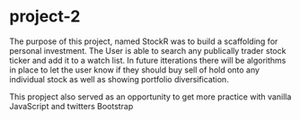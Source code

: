 # project-2

The purpose of this project, named StockR was to build a scaffolding for personal investment. The User is able to search any publically trader stock ticker and add it to a watch list. In future itterations there will be algorithms in place to let the user know if they should buy sell of hold onto any individual stock as well as showing portfolio diversification.

This propject also served as an opportunity to get more practice with vanilla JavaScript and twitters Bootstrap
